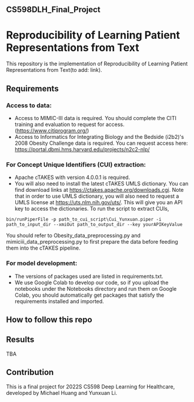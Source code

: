 ## CS598DLH_Final_Project

# Reproducibility of Learning Patient Representations from Text
This repository is the implementation of Reproducibility of Learning Patient Representations from Text(to add: link). 

## Requirements

### Access to data:
- Access to MIMIC-III data is required. You should complete the CITI training and evaluation to request for access. (https://www.citiprogram.org/)
- Access to Informatics for Integrating Biology and the Bedside (i2b2)'s 2008 Obesity Challenge data is required. You can request access here: https://portal.dbmi.hms.harvard.edu/projects/n2c2-nlp/

### For Concept Unique Identifiers (CUI) extraction:
- Apache cTAKES with version 4.0.0.1 is required. 
- You will also need to install the latest cTAKES UMLS dictionary.
You can find download links at https://ctakes.apache.org/downloads.cgi. Note that in order to use UMLS dictionary, you will also need to request a UMLS license at https://uts.nlm.nih.gov/uts/. This will give you an API key to access the dictionaries.
To run the script to extract CUIs, 
```
bin/runPiperFile -p path_to_cui_script\Cui_Yunxuan.piper -i path_to_input_dir --xmiOut path_to_output_dir --key yourAPIKeyValue
```
You should refer to Obesity_data_preprocessing.py and mimiciii_data_preprocessing.py to first prepare the data before feeding them into the cTAKES pipeline.

### For model development:
- The versions of packages used are listed in requirements.txt.
- We use Google Colab to develop our code, so if you upload the notebooks under the Notebooks directory and run them on Google Colab, you should automatically get packages that satisfy the requirements installed and imported.

## How to follow this repo




## Results

TBA

## Contribution
This is a final project for 2022S CS598 Deep Learning for Healthcare, developed by Michael Huang and Yunxuan Li. 
